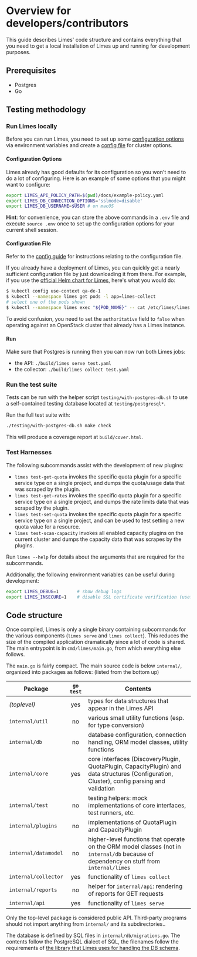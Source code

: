 # Overview for developers/contributors

This guide describes Limes' code structure and contains everything that you need to get a local installation of Limes up and running for development purposes.

## Prerequisites

* Postgres
* Go

## Testing methodology

### Run Limes locally

Before you can run Limes, you need to set up some [configuration
options](./docs/operators/config.md#configuration-options) via environment variables and
create a [config file](./docs/operators/config.md#configuration-file) for cluster options.

#### Configuration Options

Limes already has good defaults for its configuration so you won't need to do a lot of
configuring. Here is an example of some options that you might want to configure:

```bash
export LIMES_API_POLICY_PATH=$(pwd)/docs/example-policy.yaml
export LIMES_DB_CONNECTION_OPTIONS='sslmode=disable'
export LIMES_DB_USERNAME=$USER # on macOS
```

**Hint**: for convenience, you can store the above commands in a `.env` file and execute
`source .env` once to set up the configuration options for your current shell session.

#### Configuration File

Refer to the [config guide](./docs/operators/config.md#configuration-file) for instructions
relating to the configuration file.

If you already have a deployment of Limes, you can quickly get a nearly sufficient configuration file by just
downloading it from there. For example, if you use the [official Helm chart for Limes][chart], here's what you would do:

```bash
$ kubectl config use-context qa-de-1
$ kubectl --namespace limes get pods -l app=limes-collect
# select one of the pods shown
$ kubectl --namespace limes exec "${POD_NAME}" -- cat /etc/limes/limes.yaml > test.yaml
```

To avoid confusion, you need to set the `authoritative` field to `false` when operating against an
OpenStack cluster that already has a Limes instance.

#### Run

Make sure that Postgres is running then you can now run both Limes jobs:

* the API: `./build/limes serve test.yaml`
* the collector: `./build/limes collect test.yaml`

### Run the test suite

Tests can be run with the helper script `testing/with-postgres-db.sh` to use a
self-contained testing database located at `testing/postgresql*`.

Run the full test suite with:

```bash
./testing/with-postgres-db.sh make check
```

This will produce a coverage report at `build/cover.html`.

### Test Harnesses

The following subcommands assist with the development of new plugins:

* `limes test-get-quota` invokes the specific quota plugin for a specific service type on
  a single project, and dumps the quota/usage data that was scraped by the plugin.
* `limes test-get-rates` invokes the specific quota plugin for a specific service type on
  a single project, and dumps the rate limits data that was scraped by the plugin.
* `limes test-set-quota` invokes the specific quota plugin for a specific service type on
  a single project, and can be used to test setting a new quota value for a resource.
* `limes test-scan-capacity` invokes all enabled capacity plugins on the current cluster
  and dumps the capacity data that was scrapes by the plugins.

Run `limes --help` for details about the arguments that are required for the subcommands.

Additionally, the following environment variables can be useful during development:

```bash
export LIMES_DEBUG=1       # show debug logs
export LIMES_INSECURE=1    # disable SSL certificate verification (useful with mitmproxy)
```

## Code structure

Once compiled, Limes is only a single binary containing subcommands for the various components (`limes serve` and `limes
collect`). This reduces the size of the compiled application dramatically since a lot of code is shared. The main
entrypoint is in `cmd/limes/main.go`, from which everything else follows.

The `main.go` is fairly compact. The main source code is below `internal/`, organized into packages as follows: (listed
from the bottom up)

| Package | `go test` | Contents |
| --- | :---: | --- |
| _(toplevel)_ | yes | types for data structures that appear in the Limes API |
| `internal/util` | no | various small utility functions (esp. for type conversion) |
| `internal/db` | no | database configuration, connection handling, ORM model classes, utility functions |
| `internal/core` | yes | core interfaces (DiscoveryPlugin, QuotaPlugin, CapacityPlugin) and data structures (Configuration, Cluster), config parsing and validation |
| `internal/test` | no | testing helpers: mock implementations of core interfaces, test runners, etc. |
| `internal/plugins` | no | implementations of QuotaPlugin and CapacityPlugin |
| `internal/datamodel` | no | higher-level functions that operate on the ORM model classes (not in `internal/db` because of dependency on stuff from `internal/limes` |
| `internal/collector` | yes | functionality of `limes collect` |
| `internal/reports` | no | helper for `internal/api`: rendering of reports for GET requests |
| `internal/api` | yes | functionality of `limes serve` |

Only the top-level package is considered public API. Third-party programs should not import anything from `internal/` and its subdirectories..

The database is defined by SQL files in `internal/db/migrations.go`. The contents follow the PostgreSQL dialect of SQL, the
filenames follow the requirements of [the library that Limes uses for handling the DB schema][migrate].

[yaml]: http://yaml.org/
[chart]: https://github.com/sapcc/helm-charts/tree/master/openstack/limes
[migrate]: https://github.com/golang-migrate/migrate
